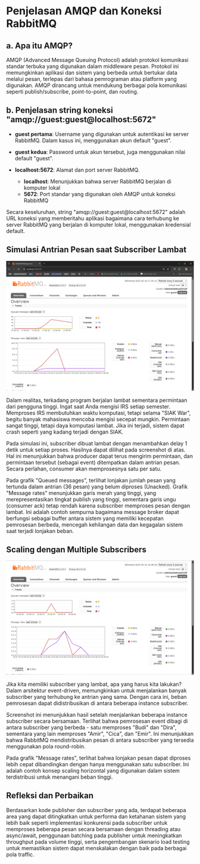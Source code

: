 # Penjelasan AMQP dan Koneksi RabbitMQ

## a. Apa itu AMQP?
AMQP (Advanced Message Queuing Protocol) adalah protokol komunikasi standar terbuka yang digunakan dalam middleware pesan. Protokol ini memungkinkan aplikasi dan sistem yang berbeda untuk bertukar data melalui pesan, terlepas dari bahasa pemrograman atau platform yang digunakan. AMQP dirancang untuk mendukung berbagai pola komunikasi seperti publish/subscribe, point-to-point, dan routing.

## b. Penjelasan string koneksi "amqp://guest:guest@localhost:5672"

- **guest pertama**: Username yang digunakan untuk autentikasi ke server RabbitMQ. Dalam kasus ini, menggunakan akun default "guest".

- **guest kedua**: Password untuk akun tersebut, juga menggunakan nilai default "guest".

- **localhost:5672**: Alamat dan port server RabbitMQ.
  - **localhost**: Menunjukkan bahwa server RabbitMQ berjalan di komputer lokal
  - **5672**: Port standar yang digunakan oleh AMQP untuk koneksi RabbitMQ

Secara keseluruhan, string "amqp://guest:guest@localhost:5672" adalah URL koneksi yang memberitahu aplikasi bagaimana cara terhubung ke server RabbitMQ yang berjalan di komputer lokal, menggunakan kredensial default.

## Simulasi Antrian Pesan saat Subscriber Lambat
![Queued Messages](images/chrome_e6RnKd8kAd.png)

Dalam realitas, terkadang program berjalan lambat sementara permintaan dari pengguna tinggi. Ingat saat Anda mengisi IRS setiap semester. Memproses IRS membutuhkan waktu komputasi, tetapi selama "SIAK War", begitu banyak mahasiswa mencoba mengisi secepat mungkin. Permintaan sangat tinggi, tetapi daya komputasi lambat. Jika ini terjadi, sistem dapat crash seperti yang kadang terjadi dengan SIAK.

Pada simulasi ini, subscriber dibuat lambat dengan menambahkan delay 1 detik untuk setiap proses. Hasilnya dapat dilihat pada screenshot di atas. Hal ini menunjukkan bahwa producer dapat terus mengirim permintaan, dan permintaan tersebut (sebagai event) ditempatkan dalam antrian pesan. Secara perlahan, consumer akan memprosesnya satu per satu.

Pada grafik "Queued messages", terlihat lonjakan jumlah pesan yang tertunda dalam antrian (36 pesan) yang belum diproses (Unacked). Grafik "Message rates" menunjukkan garis merah yang tinggi, yang merepresentasikan tingkat publish yang tinggi, sementara garis ungu (consumer ack) tetap rendah karena subscriber memproses pesan dengan lambat. Ini adalah contoh sempurna bagaimana message broker dapat berfungsi sebagai buffer antara sistem yang memiliki kecepatan pemrosesan berbeda, mencegah kehilangan data dan kegagalan sistem saat terjadi lonjakan beban.

## Scaling dengan Multiple Subscribers
![Multiple Subscribers](images/chrome_OOCkSoqlPP.png)

Jika kita memiliki subscriber yang lambat, apa yang harus kita lakukan? Dalam arsitektur event-driven, memungkinkan untuk menjalankan banyak subscriber yang terhubung ke antrian yang sama. Dengan cara ini, beban pemrosesan dapat didistribusikan di antara beberapa instance subscriber.

Screenshot ini menunjukkan hasil setelah menjalankan beberapa instance subscriber secara bersamaan. Terlihat bahwa pemrosesan event dibagi di antara subscriber yang berbeda - satu memproses "Budi" dan "Dira", sementara yang lain memproses "Amir", "Cica", dan "Emir". Ini menunjukkan bahwa RabbitMQ mendistribusikan pesan di antara subscriber yang tersedia menggunakan pola round-robin.

Pada grafik "Message rates", terlihat bahwa lonjakan pesan dapat diproses lebih cepat dibandingkan dengan hanya menggunakan satu subscriber. Ini adalah contoh konsep scaling horizontal yang digunakan dalam sistem terdistribusi untuk menangani beban tinggi.

## Refleksi dan Perbaikan

Berdasarkan kode publisher dan subscriber yang ada, terdapat beberapa area yang dapat ditingkatkan untuk performa dan ketahanan sistem yang lebih baik seperti implementasi konkurensi pada subscriber untuk memproses beberapa pesan secara bersamaan dengan threading atau async/await, penggunaan batching pada publisher untuk meningkatkan throughput pada volume tinggi, serta pengembangan skenario load testing untuk memastikan sistem dapat menskalakan dengan baik pada berbagai pola traffic. 